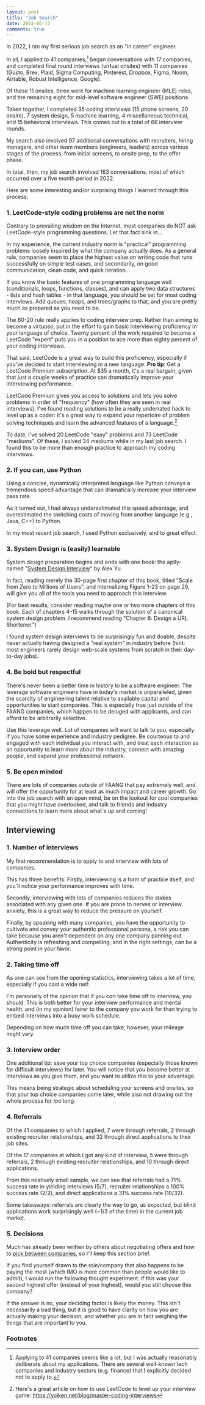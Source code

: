 ```yaml
---
layout: post
title: "Job Search"
date: 2022-06-17
comments: true
---
```


In 2022, I ran my first serious job search as an "in career" engineer.

In all, I applied to 41 companies,[^1] began conversations with 17 companies, and completed final round interviews (virtual onsites) with 11 companies (Gusto, Brex, Plaid, Sigma Computing, Pinterest, Dropbox, Figma, Noom, Airtable, Robust Intelligence, Google).

Of these 11 onsites, three were for machine learning engineer (MLE) roles, and the remaining eight for mid-level software engineer (SWE) positions.

Taken together, I completed 35 coding interviews (15 phone screens, 20 onsite), 7 system design, 5 machine learning, 4 miscellaneous technical, and 15 behavioral interviews. This comes out to a total of 66 interview rounds.

My search also involved 97 additional conversations with recruiters, hiring managers, and other team members (engineers, leaders) across various stages of the process, from initial screens, to onsite prep, to the offer phase.

In total, then, my job search involved 163 conversations, most of which occurred over a five month period in 2022.

Here are some interesting and/or surprising things I learned through this process:


### 1. LeetCode-style coding problems are not the norm

Contrary to prevailing wisdom on the Internet, most companies do NOT ask LeetCode-style programming questions. Let that fact sink in...

In my experience, the current industry norm is "practical" programming problems loosely inspired by what the company actually does. As a general rule, companies seem to place the highest value on writing code that runs successfully on simple test cases, and secondarily, on good communication, clean code, and quick iteration.

If you know the basic features of one programming language well (conditionals, loops, functions, classes), and can apply two data structures - lists and hash tables - in that language, you should be set for most coding interviews. Add queues, heaps, and trees/graphs to that, and you are pretty much as prepared as you need to be.

The 80-20 rule really applies to coding interview prep. Rather than aiming to become a virtuoso, put in the effort to gain basic interviewing proficiency in your language of choice. Twenty percent of the work required to become a LeetCode "expert" puts you in a position to ace more than eighty percent of your coding interviews.

That said, LeetCode is a great way to build this proficiency, especially if you've decided to start interviewing in a new language. **Pro tip**: Get a LeetCode Premium subscription. At $35 a month, it's a real bargain, given that just a couple weeks of practice can dramatically improve your interviewing performance.

LeetCode Premium gives you access to solutions and lets you solve problems in order of "frequency" (how often they are seen in real interviews). I've found reading solutions to be a really underrated hack to level up as a coder: it's a great way to expand your repertoire of problem solving techniques and learn the advanced features of a language.[^2]

To date, I've solved 20 LeetCode "easy" problems and 73 LeetCode "mediums". Of these, I solved 34 mediums while in my last job search. I found this to be more than enough practice to approach my coding interviews.


### 2. If you can, use Python

Using a concise, dynamically interpreted language like Python conveys a tremendous speed advantage that can dramatically increase your interview pass rate.

As it turned out, I had always underestimated this speed advantage, and overestimated the switching costs of moving from another language (e.g., Java, C++) to Python.

In my most recent job search, I used Python exclusively, and to great effect.


### 3. System Design is (easily) learnable

System design preparation begins and ends with one book: the aptly-named "[System Design Interview](https://www.amazon.com/System-Design-Interview-insiders-Second/dp/B08CMF2CQF)" by Alex Yu.

In fact, reading merely the 30-page first chapter of this book, titled "Scale from Zero to Millions of Users", and internalizing Figure 1-23 on page 29, will give you all of the tools you need to approach this interview.

(For best results, consider reading maybe one or two more chapters of this book. Each of chapters 4-15 walks through the solution of a canonical system design problem. I recommend reading "Chapter 8: Design a URL Shortener.")

I found system design interviews to be surprisingly fun and doable, despite never actually having designed a "real system" in industry before (hint: most engineers rarely design web-scale systems from scratch in their day-to-day jobs).


### 4. Be bold but respectful

There's never been a better time in history to be a software engineer. The leverage software engineers have in today's market is unparalleled, given the scarcity of engineering talent relative to available capital and opportunities to start companies. This is especially true just outside of the FAANG companies, which happen to be deluged with applicants, and can afford to be arbitrarily selective.

Use this leverage well. Lot of companies will want to talk to you, especially if you have some experience and industry pedigree. Be courteous to and engaged with each individual you interact with, and treat each interaction as an opportunity to learn more about the industry, connect with amazing people, and expand your professional network.


### 5. Be open minded

There are lots of companies outside of FAANG that pay extremely well, and will offer the opportunity for at least as much impact and career growth. Go into the job search with an open mind, be on the lookout for cool companies that you might have overlooked, and talk to friends and industry connections to learn more about what's up and coming!


## Interviewing

### 1. Number of interviews

My first recommendation is to apply to and interview with lots of companies.

This has three benefits. Firstly, interviewing is a form of practice itself, and you'll notice your performance improves with time.

Secondly, interviewing with lots of companies reduces the stakes associated with any given one. If you are prone to nerves or interview anxiety, this is a great way to reduce the pressure on yourself.

Finally, by speaking with many companies, you have the opportunity to cultivate and convey your authentic professional persona, a risk you can take because you aren't dependent on any one company panning out. Authenticity is refreshing and compelling, and in the right settings, can be a strong point in your favor.


### 2. Taking time off

As one can see from the opening statistics, interviewing takes a lot of time, especially if you cast a wide net!

I'm personally of the opinion that if you *can* take time off to interview, you should. This is both better for your interview performance and mental health, and (in my opinion) fairer to the company you work for than trying to embed interviews into a busy work schedule.

Depending on how much time off you can take, however, your mileage might vary.


### 3. Interview order

One additional tip: save your top choice companies (especially those known for difficult interviews) for later. You will notice that you become better at interviews as you give them, and you want to utilize this to your advantage.

This means being strategic about scheduling your screens and onsites, so that your top choice companies come later, while also not drawing out the whole process for *too* long.


### 4. Referrals

Of the 41 companies to which I applied, 7 were through referrals, 2 through existing recruiter relationships, and 32 through direct applications to their job sites.

Of the 17 companies at which I got any kind of interview, 5 were through referrals, 2 through existing recruiter relationships, and 10 through direct applications.

From this relatively small sample, we can see that referrals had a 71% success rate in yielding interviews (5/7), recruiter relationships a 100% success rate (2/2), and direct applications a 31% success rate (10/32).

Some takeaways: referrals are clearly the way to go, as expected, but blind applications work surprisingly well (\~1/3 of the time) in the current job market.


### 5. Decisions

Much has already been written by others about negotiating offers and how to [pick between companies](https://www.samvitjain.com/blog/evaluating-startups/), so I'll keep this section brief.

If you find yourself drawn to the role/company that also happens to be paying the most (which IMO is more common than people would like to admit), I would run the following thought experiment: if this was your *second* highest offer (instead of your highest), would you still choose this company?

If the answer is no, your deciding factor is likely the money. This isn't necessarily a bad thing, but it is good to have clarity on how you are actually making your decision, and whether you are in fact weighing the things that are important to you.


### Footnotes

[^1]: Applying to 41 companies seems like a lot, but I was actually reasonably deliberate about my applications. There are several well-known tech companies and industry sectors (e.g. finance) that I explicitly decided not to apply to.

[^2]: Here's a great article on how to use LeetCode to level up your interview game: https://yolken.net/blog/master-coding-interviews